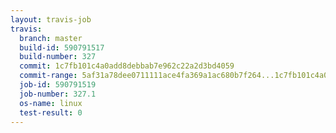 ```yaml
---
layout: travis-job
travis:
  branch: master
  build-id: 590791517
  build-number: 327
  commit: 1c7fb101c4a0add8debbab7e962c22a2d3bd4059
  commit-range: 5af31a78dee0711111ace4fa369a1ac680b7f264...1c7fb101c4a0add8debbab7e962c22a2d3bd4059
  job-id: 590791519
  job-number: 327.1
  os-name: linux
  test-result: 0
---
```

